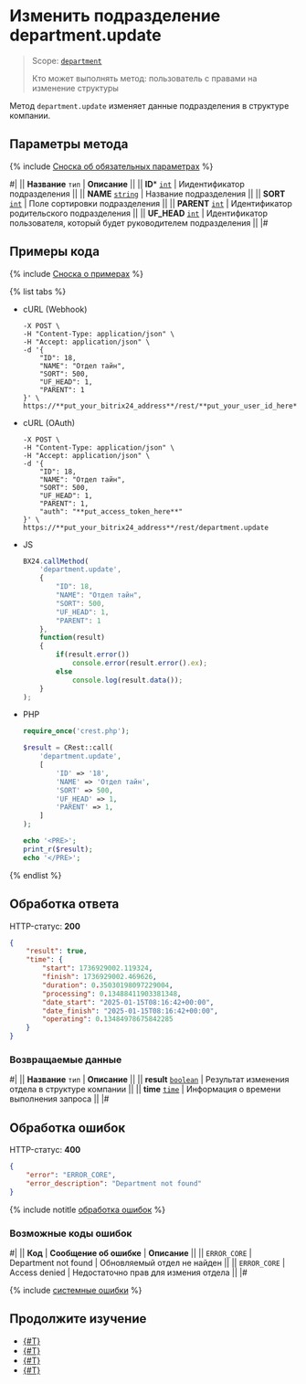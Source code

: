 # Изменить подразделение department.update

> Scope: [`department`](../scopes/permissions.md)
>
> Кто может выполнять метод: пользователь с правами на изменение структуры

Метод `department.update` изменяет данные подразделения в структуре компании. 

## Параметры метода

{% include [Сноска об обязательных параметрах](../../_includes/required.md) %}

#|
|| **Название**
`тип` | **Описание** ||
|| **ID***
[`int`](../data-types.md) | Иидентификатор подразделения ||
|| **NAME**
[`string`](../data-types.md) | Название подразделения ||
|| **SORT**
[`int`](../data-types.md) | Поле сортировки подразделения ||
|| **PARENT**
[`int`](../data-types.md) | Идентификатор родительского подразделения ||
|| **UF_HEAD**
[`int`](../data-types.md) | Идентификатор пользователя, который будет руководителем подразделения ||
|#

## Примеры кода

{% include [Сноска о примерах](../../_includes/examples.md) %}

{% list tabs %}

- cURL (Webhook)

    ```curl
    -X POST \
    -H "Content-Type: application/json" \
    -H "Accept: application/json" \
    -d '{
        "ID": 18,
        "NAME": "Отдел тайн",
        "SORT": 500,
        "UF_HEAD": 1,
        "PARENT": 1
    }' \
    https://**put_your_bitrix24_address**/rest/**put_your_user_id_here**/**put_your_webbhook_here**/department.update
    ```

- cURL (OAuth)

    ```curl
    -X POST \
    -H "Content-Type: application/json" \
    -H "Accept: application/json" \
    -d '{
        "ID": 18,
        "NAME": "Отдел тайн",
        "SORT": 500,
        "UF_HEAD": 1,
        "PARENT": 1,
        "auth": "**put_access_token_here**"
    }' \
    https://**put_your_bitrix24_address**/rest/department.update
    ```

- JS

    ```js
    BX24.callMethod(
        'department.update',
        {
            "ID": 18,
            "NAME": "Отдел тайн",
            "SORT": 500,
            "UF_HEAD": 1,
            "PARENT": 1
        },
        function(result)
        {
            if(result.error())
                console.error(result.error().ex);
            else
                console.log(result.data());
        }
    );
    ```

- PHP

    ```php
    require_once('crest.php');

    $result = CRest::call(
        'department.update',
        [
            'ID' => '18',
            'NAME' => 'Отдел тайн',
            'SORT' => 500,
            'UF_HEAD' => 1,
            'PARENT' => 1,
        ]
    );

    echo '<PRE>';
    print_r($result);
    echo '</PRE>';
    ```

{% endlist %}

## Обработка ответа

HTTP-статус: **200**

```json
{
    "result": true,
    "time": {
        "start": 1736929002.119324,
        "finish": 1736929002.469626,
        "duration": 0.35030198097229004,
        "processing": 0.13488411903381348,
        "date_start": "2025-01-15T08:16:42+00:00",
        "date_finish": "2025-01-15T08:16:42+00:00",
        "operating": 0.13484978675842285
    }
}
```

### Возвращаемые данные

#|
|| **Название**
`тип` | **Описание** ||
|| **result**
[`boolean`](../data-types.md) | Результат изменения отдела в структуре компании ||
|| **time**
[`time`](../data-types.md) | Информация о времени выполнения запроса ||
|#

## Обработка ошибок

HTTP-статус: **400**

```json
{
    "error": "ERROR_CORE",
    "error_description": "Department not found"
}
```

{% include notitle [обработка ошибок](../../_includes/error-info.md) %}

### Возможные коды ошибок

#|
|| **Код** | **Cообщение об ошибке** | **Описание** ||
|| `ERROR_CORE` | Department not found | Обновляемый отдел не найден ||
|| `ERROR_CORE` | Access denied | Недостаточно прав для измения отдела ||
|#

{% include [системные ошибки](../../_includes/system-errors.md) %}

## Продолжите изучение 

- [{#T}](./department-add.md)
- [{#T}](./department-get.md)
- [{#T}](./department-delete.md)
- [{#T}](./department-fields.md)